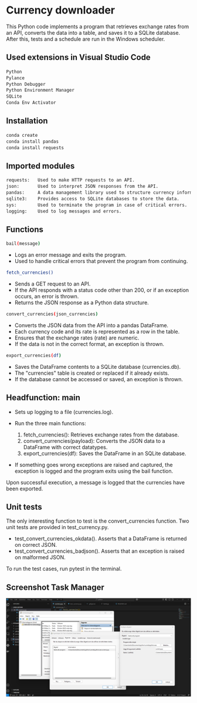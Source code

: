 # Currency downloader 

This Python code implements a program that retrieves exchange rates from an API, converts the data into a table, and saves it to a SQLite database. After this, tests and a schedule are run in the Windows scheduler.

## Used extensions in Visual Studio Code
```bash
Python
Pylance
Python Debugger
Python Environment Manager
SQLite
Conda Env Activator
```

## Installation
```bash
conda create
conda install pandas
conda install requests
```

## Imported modules
```bash
requests:   Used to make HTTP requests to an API.
json:       Used to interpret JSON responses from the API.
pandas:     A data management library used to structure currency information in a table.
sqlite3:    Provides access to SQLite databases to store the data.
sys:        Used to terminate the program in case of critical errors.
logging:    Used to log messages and errors.
```

## Functions
```bash
bail(message)
```
* Logs an error message and exits the program.
* Used to handle critical errors that prevent the program from continuing.
```bash
fetch_currencies()
```
* Sends a GET request to an API.
* If the API responds with a status code other than 200, or if an exception occurs, an error is thrown.
* Returns the JSON response as a Python data structure.
```bash
convert_currencies(json_currencies)
```
* Converts the JSON data from the API into a pandas DataFrame.
* Each currency code and its rate is represented as a row in the table.
* Ensures that the exchange rates (rate) are numeric.
* If the data is not in the correct format, an exception is thrown.
```bash
export_currencies(df)
```
* Saves the DataFrame contents to a SQLite database (currencies.db).
* The "currencies" table is created or replaced if it already exists.
* If the database cannot be accessed or saved, an exception is thrown.

## Headfunction: main

* Sets up logging to a file (currencies.log).
* Run the three main functions:

    1. fetch_currencies(): Retrieves exchange rates from the database.
    2. convert_currencies(payload): Converts the JSON data to a DataFrame with correct datatypes.
    3. export_currencies(df): Saves the DataFrame in an SQLite database.
 
* If something goes wrong exceptions are raised and captured, the exception is logged and the program exits using the bail function.

Upon successful execution, a message is logged that the currencies have been exported.

## Unit tests

The only interesting function to test is the convert_currencies function. Two unit tests are provided in test_currency.py. 

* test_convert_currencies_okdata(). Asserts that a DataFrame is returned on correct JSON. 
* test_convert_currencies_badjson(). Asserts that an exception is raised on malformed JSON. 

To run the test cases, run pytest in the terminal. 

## Screenshot Task Manager

![screenshot](taskmanager.png)

